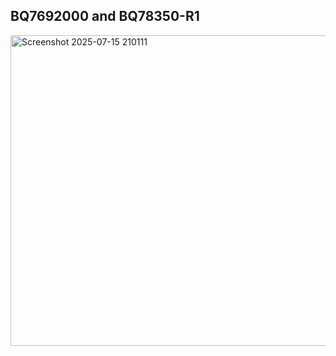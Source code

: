 ## BQ7692000 and BQ78350-R1
<img width="662" height="497" alt="Screenshot 2025-07-15 210111" src="https://github.com/user-attachments/assets/6d05ae20-da39-4e15-940d-01c5d23675eb" />
